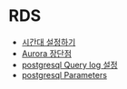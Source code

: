 # RDS

* [시간대 설정하기](https://ndb796.tistory.com/263)
* [Aurora 장단점](https://m.blog.naver.com/sory1008/220950945170)
* [postgresql Query log 설정](https://aws.amazon.com/ko/premiumsupport/knowledge-center/rds-postgresql-query-logging/)
* [postgresql Parameters](https://docs.aws.amazon.com/ko_kr/AmazonRDS/latest/UserGuide/Appendix.PostgreSQL.CommonDBATasks.Parameters.html)
